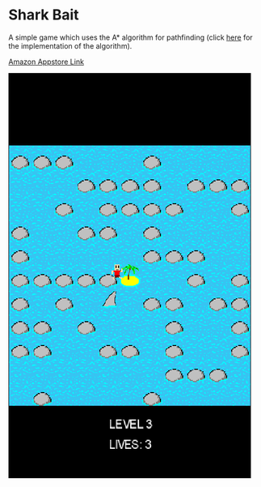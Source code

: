 Shark Bait
==========

A simple game which uses the A\* algorithm for pathfinding (click [here](core/src/com/mygdx/sharkbait/moves/AStarMove.java) for the implementation of the algorithm).

[Amazon Appstore Link](http://www.amazon.com/js42721-Shark-Bait/dp/B00L3P1EY2/)

![Screenshot](screenshots/screen2.png)
